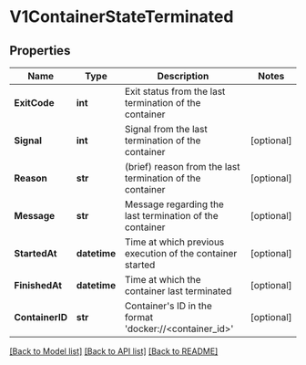 # V1ContainerStateTerminated

## Properties
Name | Type | Description | Notes
------------ | ------------- | ------------- | -------------
**ExitCode** | **int** | Exit status from the last termination of the container | 
**Signal** | **int** | Signal from the last termination of the container | [optional] 
**Reason** | **str** | (brief) reason from the last termination of the container | [optional] 
**Message** | **str** | Message regarding the last termination of the container | [optional] 
**StartedAt** | **datetime** | Time at which previous execution of the container started | [optional] 
**FinishedAt** | **datetime** | Time at which the container last terminated | [optional] 
**ContainerID** | **str** | Container&#39;s ID in the format &#39;docker://&lt;container_id&gt;&#39; | [optional] 

[[Back to Model list]](../README.md#documentation-for-models) [[Back to API list]](../README.md#documentation-for-api-endpoints) [[Back to README]](../README.md)


